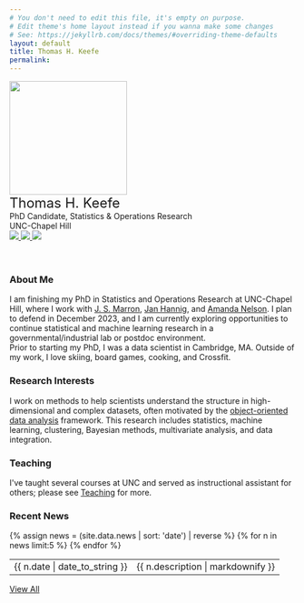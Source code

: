 ```yaml
---
# You don't need to edit this file, it's empty on purpose.
# Edit theme's home layout instead if you wanna make some changes
# See: https://jekyllrb.com/docs/themes/#overriding-theme-defaults
layout: default
title: Thomas H. Keefe
permalink: 
---
```

<div class="banner">
    <div class="photo">
        <img src="{{site.url}}/assets/tom_china.jpg" width="207px" height="200px"> 
    </div>
    <div class="contact">
        <font size="+2">Thomas H. Keefe</font> <br>
        PhD Candidate, Statistics & Operations Research<br>
        UNC-Chapel Hill<br>
        <a href="mailto:{{site.email}}"> <img src="{{site.url}}/css/icons/gmail.jpg"  class="icon"> </a>
        <a href="https://www.linkedin.com/in/thomas-keefe-52b80073/"><img src="{{site.url}}/css/icons/linkedin.jpg"  class="icon"> </a>
        <a href="https://github.com/thomaskeefe"><img src="{{site.url}}/css/icons/github.png" class="icon"></a>
    </div>
</div>
<div class="homecontent">
    <br>
    <br>
    <p>
        <h3>About Me</h3>
        I am finishing my PhD in Statistics and Operations Research at UNC-Chapel Hill, where I work with 
        <a href="https://marron.web.unc.edu/">J. S. Marron</a>, 
        <a href="https://hannig.cloudapps.unc.edu/">Jan Hannig</a>, and 
        <a href="https://www.med.unc.edu/medicine/rheumatology-allergy-immunology/people/amanda-e-nelson-md-mscr/">Amanda Nelson</a>. I plan to defend in December 2023, and I am currently exploring opportunities to continue statistical and machine learning research in a governmental/industrial lab or postdoc environment.
        <br>
        Prior to starting my PhD, I was a data scientist in Cambridge, MA.
        Outside of my work, I love skiing, board games, cooking, and Crossfit.
    </p>
    <p>
        <h3>Research Interests</h3>
        I work on methods to help scientists understand the structure in high-dimensional and complex datasets, often motivated by the <a href="https://doi.org/10.1002/bimj.201300072">object-oriented data analysis</a> framework. This research includes statistics, machine learning, clustering, Bayesian methods, multivariate analysis, and data integration. 
    </p>
    <p>
        <h3>Teaching</h3>
        I've taught several courses at UNC and served as instructional assistant for others; please see <a href="{{ site.url }}/teaching">Teaching</a> for more.
    </p>
    <p>
        <h3>Recent News</h3>
        <table class="news">
        {% assign news = (site.data.news | sort: 'date') | reverse %} {% for n in news limit:5 %}
            <tr>
                <td class="date">{{ n.date | date_to_string }} </td> 
                <td class="description"> {{ n.description | markdownify }} </td>
            </tr>
        {% endfor %}
        </table>
        <a href="{{site.url}}/news.html">View All</a> <br>
    </p>
</div>
